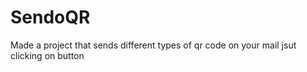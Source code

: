 # SendoQR
Made a project that sends different types of qr code on your mail jsut clicking on button 
